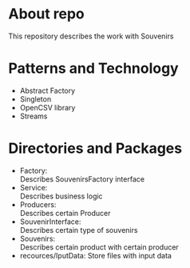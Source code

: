 # About repo
This repository describes the work with Souvenirs
# Patterns and Technology
- Abstract Factory
- Singleton
- OpenCSV library
- Streams
# Directories and Packages
- Factory:  
Describes SouvenirsFactory interface
- Service:  
Describes business logic
- Producers:  
Describes certain Producer
- SouvenirInterface:    
Describes certain type of souvenirs
- Souvenirs:   
Describes certain product with certain producer
- recources/IputData:
Store files with input data
